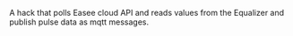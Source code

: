 A hack that polls Easee cloud API and reads values from the Equalizer and publish pulse data as mqtt messages.
